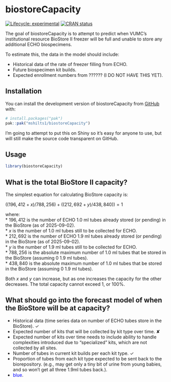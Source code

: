 
<!-- README.md is generated from README.Rmd. Please edit that file -->

# biostoreCapacity

<!-- badges: start -->

[![Lifecycle:
experimental](https://img.shields.io/badge/lifecycle-experimental-orange.svg)](https://lifecycle.r-lib.org/articles/stages.html#experimental)
[![CRAN
status](https://www.r-pkg.org/badges/version/biostoreCapacity)](https://CRAN.R-project.org/package=biostoreCapacity)
<!-- badges: end -->

The goal of biostoreCapacity is to attempt to predict when VUMC’s
institutional resource BioStore II freezer will be full and unable to
store any additional ECHO biospecimens.

To estimate this, the data in the model should include:

- Historical data of the rate of freezer filling from ECHO.  
- Future biospecimen kit builds.  
- Expected enrollment numbers from ?????? (I DO NOT HAVE THIS YET).

## Installation

You can install the development version of biostoreCapacity from
[GitHub](https://github.com/) with:

``` r
# install.packages("pak")
pak::pak("mshilts1/biostoreCapacity")
```

I’m going to attempt to put this on Shiny so it’s easy for anyone to
use, but will still make the source code transparent on GitHub.

## Usage

``` r
library(biostoreCapacity)
```

## What is the total BioStore II capacity?

The simplest equation for calculating BioStore capacity is:

$((196,412 + x)/788,256) + ((212,692 + y)/438,840)) = 1$

where:  
\* $196,412$ is the number of ECHO 1.0 ml tubes already stored (or
pending) in the BioStore (as of 2025-09-02).  
\* $x$ is the number of 1.0 ml tubes still to be collected for ECHO.  
\* $212,692$ is the number of ECHO 1.9 ml tubes already stored (or
pending) in the BioStore (as of 2025-09-02).  
\* $y$ is the number of 1.9 ml tubes still to be collected for ECHO.  
\* $788,256$ is the absolute maximum number of 1.0 ml tubes that be
stored in the BioStore (assuming 0 1.9 ml tubes).  
\* $438,840$ is the absolute maximum number of 1.0 ml tubes that be
stored in the BioStore (assuming 0 1.9 ml tubes).

Both $x$ and $y$ can increase, but as one increases the capacity for the
other decreases. The total capacity cannot exceed 1, or 100%.

## What should go into the forecast model of when the BioStore will be at capacity?

- Historical data (time series data on number of ECHO tubes store in the
  BioStore). ✓  
- Expected number of kits that will be collected by kit type over time.
  ✘  
- Expected number of kits over time needs to include ability to handle
  complexities introduced due to “specialized” kits, which are not
  collected by all sites.  
- Number of tubes in current kit builds per each kit type. ✓  
- Proportion of tubes from each kit type expected to be sent back to the
  biorepository. (e.g., may get only a tiny bit of urine from young
  babies, and so won’t get all three 1.9ml tubes back.).  
- <span style="color:blue">blue</span>.
